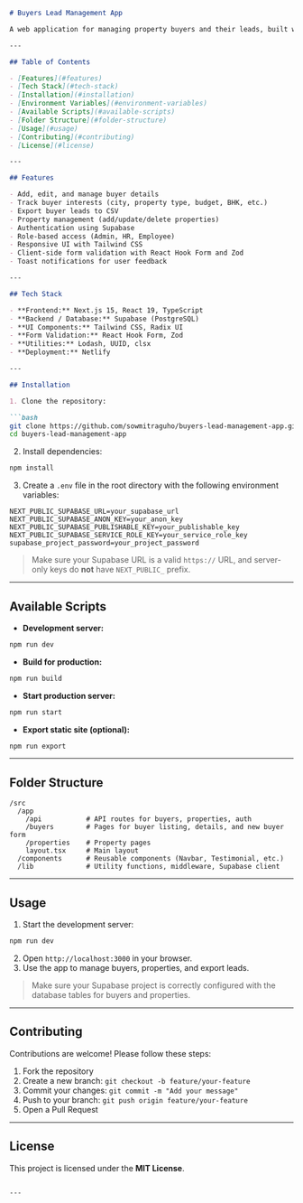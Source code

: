 

````markdown
# Buyers Lead Management App

A web application for managing property buyers and their leads, built with **Next.js**, **TypeScript**, **Supabase**, and **Tailwind CSS**. This app helps real estate agents or property dealers manage buyer information, track property interests, and export leads efficiently.

---

## Table of Contents

- [Features](#features)  
- [Tech Stack](#tech-stack)  
- [Installation](#installation)  
- [Environment Variables](#environment-variables)  
- [Available Scripts](#available-scripts)  
- [Folder Structure](#folder-structure)  
- [Usage](#usage)  
- [Contributing](#contributing)  
- [License](#license)  

---

## Features

- Add, edit, and manage buyer details
- Track buyer interests (city, property type, budget, BHK, etc.)
- Export buyer leads to CSV
- Property management (add/update/delete properties)
- Authentication using Supabase
- Role-based access (Admin, HR, Employee)
- Responsive UI with Tailwind CSS
- Client-side form validation with React Hook Form and Zod
- Toast notifications for user feedback

---

## Tech Stack

- **Frontend:** Next.js 15, React 19, TypeScript  
- **Backend / Database:** Supabase (PostgreSQL)  
- **UI Components:** Tailwind CSS, Radix UI  
- **Form Validation:** React Hook Form, Zod  
- **Utilities:** Lodash, UUID, clsx  
- **Deployment:** Netlify  

---

## Installation

1. Clone the repository:

```bash
git clone https://github.com/sowmitraguho/buyers-lead-management-app.git
cd buyers-lead-management-app
````

2. Install dependencies:

```bash
npm install
```

3. Create a `.env` file in the root directory with the following environment variables:

```env
NEXT_PUBLIC_SUPABASE_URL=your_supabase_url
NEXT_PUBLIC_SUPABASE_ANON_KEY=your_anon_key
NEXT_PUBLIC_SUPABASE_PUBLISHABLE_KEY=your_publishable_key
NEXT_PUBLIC_SUPABASE_SERVICE_ROLE_KEY=your_service_role_key
supabase_project_password=your_project_password
```

> Make sure your Supabase URL is a valid `https://` URL, and server-only keys do **not** have `NEXT_PUBLIC_` prefix.

---

## Available Scripts

* **Development server:**

```bash
npm run dev
```

* **Build for production:**

```bash
npm run build
```

* **Start production server:**

```bash
npm run start
```

* **Export static site (optional):**

```bash
npm run export
```

---

## Folder Structure

```
/src
  /app
    /api           # API routes for buyers, properties, auth
    /buyers        # Pages for buyer listing, details, and new buyer form
    /properties    # Property pages
    layout.tsx     # Main layout
  /components      # Reusable components (Navbar, Testimonial, etc.)
  /lib             # Utility functions, middleware, Supabase client
```

---

## Usage

1. Start the development server:

```bash
npm run dev
```

2. Open `http://localhost:3000` in your browser.
3. Use the app to manage buyers, properties, and export leads.

> Make sure your Supabase project is correctly configured with the database tables for buyers and properties.

---

## Contributing

Contributions are welcome! Please follow these steps:

1. Fork the repository
2. Create a new branch: `git checkout -b feature/your-feature`
3. Commit your changes: `git commit -m "Add your message"`
4. Push to your branch: `git push origin feature/your-feature`
5. Open a Pull Request

---

## License

This project is licensed under the **MIT License**.

```

---

```
